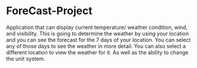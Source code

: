 # ForeCast-Project
Application that can display current temperature/ weather condition, wind, and visibility. This is going to determine the weather by using your location and you can see the forecast for the 7 days of your location. You can select any of those days to see the weather in more detail. You can also select a different location to view the weather for it. As well as the ability to change the unit system.
